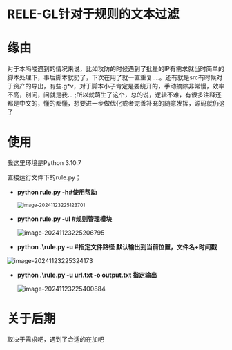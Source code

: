 # RELE-GL针对于规则的文本过滤

# 缘由

对于本吗喽遇到的情况来说，比如攻防的时候遇到了批量的IP有需求就当时简单的脚本处理下，事后脚本就扔了，下次在用了就一直重复....。还有就是src有时候对于资产的导出，有些.g*v，对于脚本小子肯定是要绕开的，手动摘除非常慢，效率不高，别问，问就是我... ;所以就萌生了这个，总的说，逻辑不难，有很多注释还都是中文的，懂的都懂，想要进一步做优化或者完善补充的随意发挥，源码就仍这了

# 使用

我这里环境是Python 3.10.7

直接运行文件下的rule.py；

- **python rule.py -h#使用帮助**

  <img src="D:\桌面\博客文章\New笔记\笔记截图\image-20241123225123701.png" alt="image-20241123225123701" style="zoom:80%;" />

- **python rule.py -ul #规则管理模块**

  ![image-20241123225206795](D:\桌面\博客文章\New笔记\笔记截图\image-20241123225206795.png)

-  **python .\rule.py -u #指定文件路径 默认输出到当前位置，文件名+时间戳**

  ![image-20241123225324173](D:\桌面\博客文章\New笔记\笔记截图\image-20241123225324173.png)

- **python .\rule.py -u  url.txt  -o  output.txt  指定输出**

  ![image-20241123225400884](D:\桌面\博客文章\New笔记\笔记截图\image-20241123225400884.png)

# 关于后期

取决于需求吧，遇到了合适的在加吧

